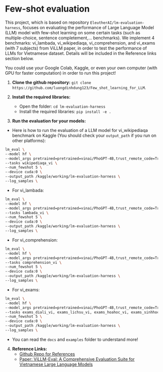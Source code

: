 # Few-shot evaluation

This project, which is based on repository `EleutherAI/lm-evaluation-harness`, focuses on evaluating the performance of Large Language Model (LLM) model with few-shot learning on some certain tasks (such as multiple-choice, sentence completement,... benchmarks). We implement 4 benchmarks: vi_lambada, vi_wikipediaqa, vi_comprehension, and vi_exams (with 7 subjects) from ViLLM paper, in order to test the performance of LLMs for Vietnamese dataset. Details will be included in the Reference links section below.

You could use your Google Colab, Kaggle, or even your own computer (with GPU for faster computation) in order to run this project!

1. **Clone the github repository:** `git clone https://github.com/luongdinhdung123/Few_shot_learning_for_LLM`. 

2. **Install the required libraries:**
    - Open the folder: `cd lm-evaluation-harness`
    - Install the required libraries: `pip install -e .`

3. **Run the evaluation for your models:**

- Here is how to run the evaluation of a LLM model for vi_wikipediaqa benchmark on Kaggle (You should check your `output_path` if you run on other platforms):
```bash
lm_eval \
--model hf \
--model_args pretrained=pretrained=vinai/PhoGPT-4B,trust_remote_code=True \
--tasks wikipediaqa_vi \
--num_fewshot 5 \
--device cuda:0 \
--output_path /kaggle/working/lm-evaluation-harness \
--log_samples \
```

- For vi_lambada:

```bash
lm_eval \
--model hf \
--model_args pretrained=pretrained=vinai/PhoGPT-4B,trust_remote_code=True \
--tasks lambada_vi \
--num_fewshot 5 \
--device cuda:0 \
--output_path /kaggle/working/lm-evaluation-harness \
--log_samples \
```

- For vi_comprehension:
```bash
lm_eval \
--model hf \
--model_args pretrained=pretrained=vinai/PhoGPT-4B,trust_remote_code=True \
--tasks comprehension_vi \
--num_fewshot 5 \
--device cuda:0 \
--output_path /kaggle/working/lm-evaluation-harness \
--log_samples \
```

- For vi_exams:
```bash
lm_eval \
--model hf \
--model_args pretrained=pretrained=vinai/PhoGPT-4B,trust_remote_code=True \
--tasks exams_diali_vi, exams_lichsu_vi, exams_hoahoc_vi, exams_sinhhoc_vi, exams_vatli_vi, exams_toanhoc_vi, exams_vanhoc_vi \
--num_fewshot 5 \
--device cuda:0 \
--output_path /kaggle/working/lm-evaluation-harness \
--log_samples \
```

- You can read the `docs` and `examples` folder to understand more!
4. **Reference Links:**
    - [Github Repo for References](https://github.com/EleutherAI/lm-evaluation-harness)
    - [Paper: ViLLM-Eval: A Comprehensive Evaluation Suite for Vietnamese Large Language Models](https://arxiv.org/pdf/2404.11086)


